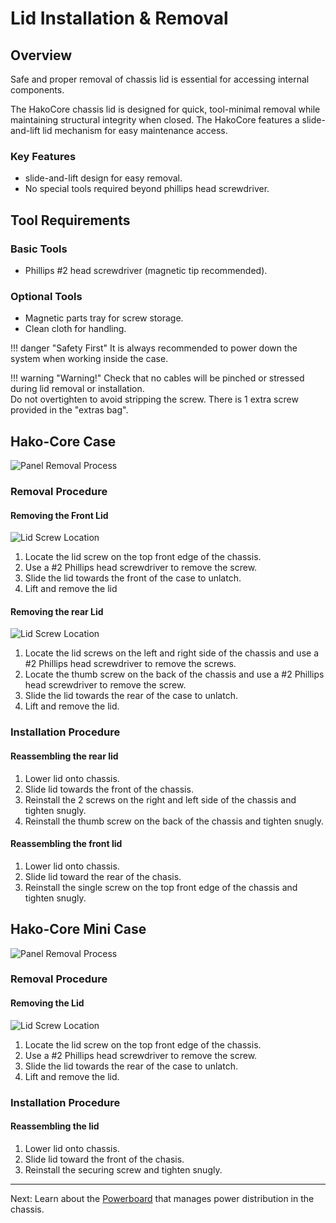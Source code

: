 # Lid Installation & Removal


## Overview
Safe and proper removal of chassis lid is essential for accessing internal components. <br />

The HakoCore chassis lid is designed for quick, tool-minimal removal while maintaining structural integrity when closed. The HakoCore features a slide-and-lift lid mechanism for easy maintenance access.

### Key Features

- slide-and-lift design for easy removal.
- No special tools required beyond phillips head screwdriver.

## Tool Requirements
### Basic Tools
- Phillips #2 head screwdriver (magnetic tip recommended).

### Optional Tools
- Magnetic parts tray for screw storage.
- Clean cloth for handling.

!!! danger "Safety First"
    It is always recommended to power down the system when working inside the case.

!!! warning "Warning!"
    Check that no cables will be pinched or stressed during lid removal or installation. <br />
    Do not overtighten to avoid stripping the screw. There is 1 extra screw provided in the "extras bag".

## Hako-Core Case

![Panel Removal Process](../../assets/panel-removal-steps.png)

### Removal Procedure

#### Removing the Front Lid

![Lid Screw Location](../../assets/lid-screw-location.png)

1. Locate the lid screw on the top front edge of the chassis.
2. Use a #2 Phillips head screwdriver to remove the screw.
2. Slide the lid towards the front of the case to unlatch.
3. Lift and remove the lid

#### Removing the rear Lid

![Lid Screw Location](../../assets/lid-screw-location.png)

1. Locate the lid screws on the left and right side of the chassis and use a #2 Phillips head screwdriver to remove the screws.
2. Locate the thumb screw on the back of the chassis and use a #2 Phillips head screwdriver to remove the screw.
3. Slide the lid towards the rear of the case to unlatch.
4. Lift and remove the lid.

### Installation Procedure


#### Reassembling the rear lid
1. Lower lid onto chassis.
2. Slide lid towards the front of the chassis.
3. Reinstall the 2 screws on the right and left side of the chassis and tighten snugly.
4. Reinstall the thumb screw on the back of the chassis and tighten snugly.

#### Reassembling the front lid
1. Lower lid onto chassis.
2. Slide lid toward the rear of the chasis.
3. Reinstall the single screw on the top front edge of the chassis and tighten snugly.

## Hako-Core Mini Case

![Panel Removal Process](../../assets/panel-removal-steps.png)

### Removal Procedure

#### Removing the Lid

![Lid Screw Location](../../assets/lid-screw-location.png)

1. Locate the lid screw on the top front edge of the chassis.
2. Use a #2 Phillips head screwdriver to remove the screw.
2. Slide the lid towards the rear of the case to unlatch.
3. Lift and remove the lid.

### Installation Procedure

#### Reassembling the lid
1. Lower lid onto chassis.
3. Slide lid toward the front of the chasis.
5. Reinstall the securing screw and tighten snugly.

---

Next: Learn about the [Powerboard](../powerboard/) that manages power distribution in the chassis.